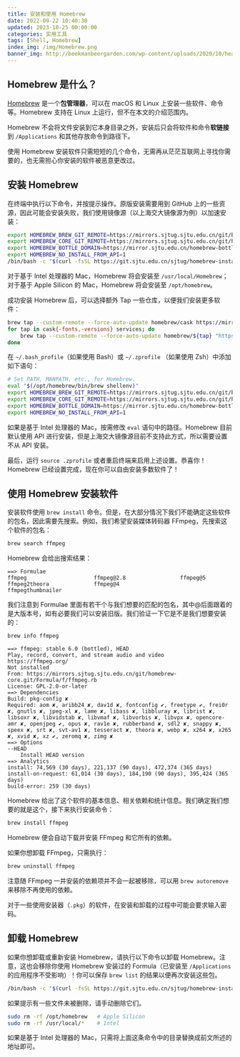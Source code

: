 ```yaml
---
title: 安装和使用 Homebrew
date: 2022-09-22 10:40:30
updated: 2023-10-25 00:00:00
categories: 实用工具
tags: [Shell, Homebrew]
index_img: /img/Homebrew.png
banner_img: http://beekmanbeergarden.com/wp-content/uploads/2020/10/header_brewing-tips.jpg
---
```


## Homebrew 是什么？

[Homebrew](https://brew.sh) 是一个**包管理器**，可以在 macOS 和 Linux 上安装一些软件、命令等。Homebrew 支持在 Linux 上运行，但不在本文的介绍范围内。

Homebrew 不会将文件安装到它本身目录之外，安装后只会将软件和命令**软链接**到 `/Applications` 和其他存放命令到路径下。

使用 Homebrew 安装软件只需短短的几个命令，无需再从茫茫互联网上寻找你需要的，也无需担心你安装的软件被恶意更改过。

## 安装 Homebrew

在终端中执行以下命令，并按提示操作。原版安装需要用到 GitHub 上的一些资源，因此可能会安装失败，我们使用镜像源（以上海交大镜像源为例）以加速安装：

```sh
export HOMEBREW_BREW_GIT_REMOTE=https://mirrors.sjtug.sjtu.edu.cn/git/brew.git
export HOMEBREW_CORE_GIT_REMOTE=https://mirrors.sjtug.sjtu.edu.cn/git/homebrew-core.git
export HOMEBREW_BOTTLE_DOMAIN=https://mirror.sjtu.edu.cn/homebrew-bottles/bottles
export HOMEBREW_NO_INSTALL_FROM_API=1
/bin/bash -c "$(curl -fsSL https://git.sjtu.edu.cn/sjtug/homebrew-install/-/raw/master/install.sh)"
```

对于基于 Intel 处理器的 Mac，Homebrew 将会安装至 `/usr/local/Homebrew`；对于基于 Apple Silicon 的 Mac，Homebrew 将会安装至 `/opt/homebrew`。

成功安装 Homebrew 后，可以选择额外 Tap 一些仓库，以便我们安装更多软件：

```sh
brew tap --custom-remote --force-auto-update homebrew/cask https://mirrors.sjtug.sjtu.edu.cn/git/homebrew-cask.git
for tap in cask{-fonts,-versions} services; do
	brew tap --custom-remote --force-auto-update homebrew/${tap} "https://mirror.sjtu.edu.cn/git/homebrew-${tap}.git"
done
```

在 `~/.bash_profile`（如果使用 Bash）或 `~/.zprofile` （如果使用 Zsh）中添加如下语句：

```sh
# Set PATH, MANPATH, etc., for Homebrew.
eval "$(/opt/homebrew/bin/brew shellenv)"
export HOMEBREW_BREW_GIT_REMOTE=https://mirrors.sjtug.sjtu.edu.cn/git/brew.git
export HOMEBREW_CORE_GIT_REMOTE=https://mirrors.sjtug.sjtu.edu.cn/git/homebrew-core.git
export HOMEBREW_BOTTLE_DOMAIN=https://mirror.sjtu.edu.cn/homebrew-bottles/bottles
export HOMEBREW_NO_INSTALL_FROM_API=1
```

如果是基于 Intel 处理器的 Mac，按需修改 `eval` 语句中的路径。Homebrew 目前默认使用 API 进行安装，但是上海交大镜像源目前不支持此方式，所以需要设置不从 API 安装。

最后，运行 `source .zprofile` 或者重启终端来启用上述设置。恭喜你！Homebrew 已经设置完成，现在你可以自由安装多数软件了！

## 使用 Homebrew 安装软件

安装软件使用 `brew install` 命令。但是，在大部分情况下我们不能确定这些软件的包名，因此需要先搜索。例如，我们希望安装媒体转码器 FFmpeg，先搜索这个软件的包名：

```sh
brew search ffmpeg
```

Homebrew 会给出搜索结果：

```text
==> Formulae
ffmpeg                     ffmpeg@2.8                 ffmpeg@5
ffmpeg2theora              ffmpeg@4                   ffmpegthumbnailer
```

我们注意到 Formulae 里面有若干个与我们想要的匹配的包名，其中@后面跟着的是大版本号，如有必要我们可以安装旧版。我们验证一下它是不是我们想要安装的：

```sh
brew info ffmpeg
```

```text
==> ffmpeg: stable 6.0 (bottled), HEAD
Play, record, convert, and stream audio and video
https://ffmpeg.org/
Not installed
From: https://mirrors.sjtug.sjtu.edu.cn/git/homebrew-core.git/Formula/f/ffmpeg.rb
License: GPL-2.0-or-later
==> Dependencies
Build: pkg-config ✘
Required: aom ✘, aribb24 ✘, dav1d ✘, fontconfig ✔, freetype ✔, frei0r ✘, gnutls ✘, jpeg-xl ✘, lame ✘, libass ✘, libbluray ✘, librist ✘, libsoxr ✘, libvidstab ✘, libvmaf ✘, libvorbis ✘, libvpx ✘, opencore-amr ✘, openjpeg ✔, opus ✘, rav1e ✘, rubberband ✘, sdl2 ✘, snappy ✘, speex ✘, srt ✘, svt-av1 ✘, tesseract ✘, theora ✘, webp ✘, x264 ✘, x265 ✘, xvid ✘, xz ✔, zeromq ✘, zimg ✘
==> Options
--HEAD
	Install HEAD version
==> Analytics
install: 74,569 (30 days), 221,137 (90 days), 472,374 (365 days)
install-on-request: 61,014 (30 days), 184,190 (90 days), 395,424 (365 days)
build-error: 259 (30 days)
```

Homebrew 给出了这个软件的基本信息、相关依赖和统计信息。我们确定我们想要的就是这个，接下来执行安装命令：

```sh
brew install ffmpeg
```

Homebrew 便会自动下载并安装 FFmpeg 和它所有的依赖。

如果你想卸载 FFmpeg，只需执行：

```sh
brew uninstall ffmpeg
```

注意随 FFmpeg 一并安装的依赖项并不会一起被移除，可以用 `brew autoremove` 来移除不再使用的依赖。

对于一些使用安装器（`.pkg`）的软件，在安装和卸载的过程中可能会要求输入密码。

## 卸载 Homebrew

如果你想卸载或重新安装 Homebrew，请执行以下命令以卸载 Homebrew。注意，这也会移除你使用 Homebrew 安装过的 Formula（已安装至 `/Applications` 的应用程序不受影响）！你可以保存 `brew list` 的结果以便再次安装这些包。

```sh
/bin/bash -c "$(curl -fsSL https://git.sjtu.edu.cn/sjtug/homebrew-install/-/raw/master/uninstall.sh)"
```

如果提示有一些文件未被删除，请手动删除它们。

```sh
sudo rm -rf /opt/homebrew	# Apple Silicon
sudo rm -rf /usr/local/*	# Intel
```

如果是基于 Intel 处理器的 Mac，只需将上面这条命令中的目录替换成前文所述的地址即可。
